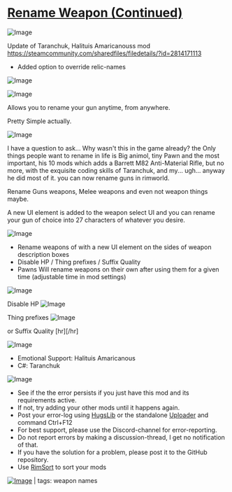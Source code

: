 # [Rename Weapon (Continued)](https://steamcommunity.com/sharedfiles/filedetails/?id=2994143207)

![Image](https://i.imgur.com/buuPQel.png)

Update of Taranchuk, Halituis Amaricanouss mod https://steamcommunity.com/sharedfiles/filedetails/?id=2814171113

- Added option to override relic-names

![Image](https://i.imgur.com/pufA0kM.png)
	
![Image](https://i.imgur.com/Z4GOv8H.png)

Allows you to rename your gun anytime, from anywhere.

Pretty Simple actually.

![Image](https://imgur.com/1Wmirsv.png)

I have a question to ask... Why wasn't this in the game already? the Only things people want to rename in life is Big animol, tiny Pawn and the most important, his 10 mods which adds a Barrett M82 Anti-Material Rifle, but no more, with the exquisite coding skills of Taranchuk, and my... ugh... anyway he did most of it. you can now rename guns in rimworld.

Rename Guns weapons, Melee weapons and even not weapon things maybe.

A new UI element is added to the weapon select UI and you can rename your gun of choice into 27 characters of whatever you desire.

![Image](https://imgur.com/ZtSPXmN.png)



-  Rename weapons of with a new UI element on the sides of weapon description boxes
-  Disable HP / Thing prefixes / Suffix Quality
-  Pawns Will rename weapons on their own after using them for a given time (adjustable time in mod settings) 


![Image](https://imgur.com/8C6kPqD.png)

Disable HP
![Image](https://imgur.com/wJYHQiS.png)

Thing prefixes
![Image](https://imgur.com/623kRey.png)

or Suffix Quality
[hr][/hr]

![Image](https://imgur.com/jRpzgbS.png)



-  Emotional Support: Halituis Amaricanous
-  C#: Taranchuk



![Image](https://i.imgur.com/PwoNOj4.png)



-  See if the the error persists if you just have this mod and its requirements active.
-  If not, try adding your other mods until it happens again.
-  Post your error-log using [HugsLib](https://steamcommunity.com/workshop/filedetails/?id=818773962) or the standalone [Uploader](https://steamcommunity.com/sharedfiles/filedetails/?id=2873415404) and command Ctrl+F12
-  For best support, please use the Discord-channel for error-reporting.
-  Do not report errors by making a discussion-thread, I get no notification of that.
-  If you have the solution for a problem, please post it to the GitHub repository.
-  Use [RimSort](https://github.com/RimSort/RimSort/releases/latest) to sort your mods

 

[![Image](https://img.shields.io/github/v/release/emipa606/RenameWeapon?label=latest%20version&style=plastic&color=9f1111&labelColor=black)](https://steamcommunity.com/sharedfiles/filedetails/changelog/2994143207) | tags:  weapon names
